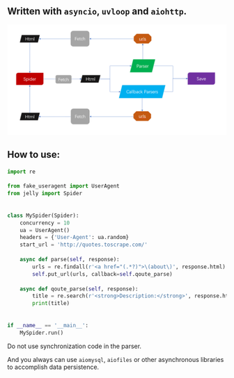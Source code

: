 ## Written with `asyncio`, `uvloop` and `aiohttp`.
![framework](framework.png)

## How to use:
~~~python
import re

from fake_useragent import UserAgent
from jelly import Spider


class MySpider(Spider):
    concurrency = 10
    ua = UserAgent()
    headers = {'User-Agent': ua.random}
    start_url = 'http://quotes.toscrape.com/'

    async def parse(self, response):
        urls = re.findall(r'<a href="(.*?)">\(about\)', response.html)
        self.put_url(urls, callback=self.qoute_parse)

    async def qoute_parse(self, response):
        title = re.search(r'<strong>Description:</strong>', response.html)
        print(title)


if __name__ == '__main__':
    MySpider.run()
~~~
Do not use synchronization code in the parser.

And you always can use `aiomysql`, `aiofiles` or other asynchronous libraries to accomplish data persistence.